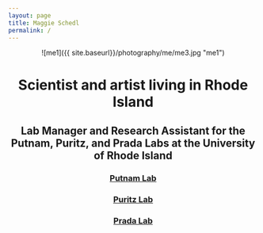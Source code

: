 ```yaml
---
layout: page
title: Maggie Schedl
permalink: /
---
```

<center>![me1]({{ site.baseurl}}/photography/me/me3.jpg "me1")<center>

# <center>Scientist and artist living in Rhode Island<center>
## <center>Lab Manager and Research Assistant for the Putnam, Puritz, and Prada Labs at the University of Rhode Island<center>

### [Putnam Lab](http://putnamlab.com/)
### [Puritz Lab](http://www.marineevoeco.com/)
### [Prada Lab](https://www.carlosprada.org/)
